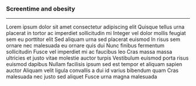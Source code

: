 ### Screentime and obesity

*** 

Lorem ipsum dolor sit amet consectetur adipiscing elit Quisque tellus urna placerat in tortor ac imperdiet sollicitudin mi Integer vel dolor mollis feugiat sem eu porttitor elit Sed aliquam urna sed placerat euismod In risus sem ornare nec malesuada eu ornare quis dui Nunc finibus fermentum sollicitudin Fusce vel imperdiet mi ac faucibus leo Cras massa massa ultricies et justo vitae molestie auctor turpis Vestibulum euismod porta risus euismod dapibus Nullam facilisis ipsum sed est tempor et aliquam sapien auctor Aliquam velit ligula convallis a dui id varius bibendum quam Cras malesuada nec justo sed aliquet Fusce urna magna malesuada
